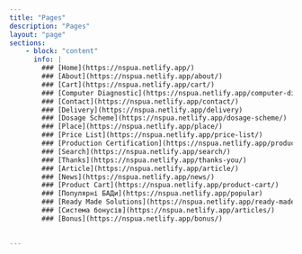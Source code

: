 ```yaml
---
title: "Pages"
description: "Pages"
layout: "page"
sections:
    - block: "content"
      info: |
        ### [Home](https://nspua.netlify.app/)
        ### [About](https://nspua.netlify.app/about/)
        ### [Cart](https://nspua.netlify.app/cart/)
        ### [Computer Diagnostic](https://nspua.netlify.app/computer-diagnostics/)
        ### [Contact](https://nspua.netlify.app/contact/)
        ### [Delivery](https://nspua.netlify.app/delivery)
        ### [Dosage Scheme](https://nspua.netlify.app/dosage-scheme/)
        ### [Place](https://nspua.netlify.app/place/)
        ### [Price List](https://nspua.netlify.app/price-list/)
        ### [Production Certification](https://nspua.netlify.app/production-certification)
        ### [Search](https://nspua.netlify.app/search/)
        ### [Thanks](https://nspua.netlify.app/thanks-you/)
        ### [Article](https://nspua.netlify.app/article/)
        ### [News](https://nspua.netlify.app/news/)
        ### [Product Cart](https://nspua.netlify.app/product-cart/)
        ### [Популярні БАДи](https://nspua.netlify.app/popular)
        ### [Ready Made Solutions](https://nspua.netlify.app/ready-made-solutions/)
        ### [Система бонусів](https://nspua.netlify.app/articles/)
        ### [Bonus](https://nspua.netlify.app/bonus/)

  
---
```

